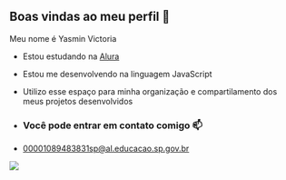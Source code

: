 ## Boas vindas ao meu perfil 💙

Meu nome é Yasmin Victoria

- Estou estudando na [Alura](https://www.alura.com.br)
- Estou me desenvolvendo na linguagem JavaScript
- Utilizo esse espaço para minha organização e compartilamento dos meus projetos desenvolvidos

- ### Você pode entrar em contato comigo 📫

- 00001089483831sp@al.educacao.sp.gov.br

![](https://media.tenor.com/4uKKrj5fSPAAAAAM/hello-anxiety.gif)
